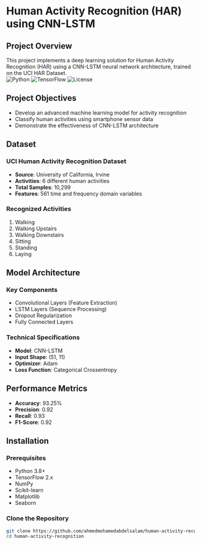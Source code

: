 # Human Activity Recognition (HAR) using CNN-LSTM

## Project Overview
This project implements a deep learning solution for Human Activity Recognition (HAR) using a CNN-LSTM neural network architecture, trained on the UCI HAR Dataset.  
![Python](https://img.shields.io/badge/Python-3.8%2B-blue) ![TensorFlow](https://img.shields.io/badge/TensorFlow-2.x-orange) ![License](https://img.shields.io/badge/License-MIT-green)  

## Project Objectives
- Develop an advanced machine learning model for activity recognition  
- Classify human activities using smartphone sensor data  
- Demonstrate the effectiveness of CNN-LSTM architecture  

## Dataset  
### UCI Human Activity Recognition Dataset  
- **Source**: University of California, Irvine  
- **Activities**: 6 different human activities  
- **Total Samples**: 10,299  
- **Features**: 561 time and frequency domain variables  

### Recognized Activities  
1. Walking  
2. Walking Upstairs  
3. Walking Downstairs  
4. Sitting  
5. Standing  
6. Laying  

## Model Architecture  
### Key Components  
- Convolutional Layers (Feature Extraction)  
- LSTM Layers (Sequence Processing)  
- Dropout Regularization  
- Fully Connected Layers  

### Technical Specifications  
- **Model**: CNN-LSTM  
- **Input Shape**: (51, 11)  
- **Optimizer**: Adam  
- **Loss Function**: Categorical Crossentropy  

## Performance Metrics  
- **Accuracy**: 93.25%  
- **Precision**: 0.92  
- **Recall**: 0.93  
- **F1-Score**: 0.92  

## Installation  
### Prerequisites  
- Python 3.8+  
- TensorFlow 2.x  
- NumPy  
- Scikit-learn  
- Matplotlib  
- Seaborn  

### Clone the Repository  
```bash
git clone https://github.com/ahmedmohamedabdelsalam/human-activity-recognition.git
cd human-activity-recognition
